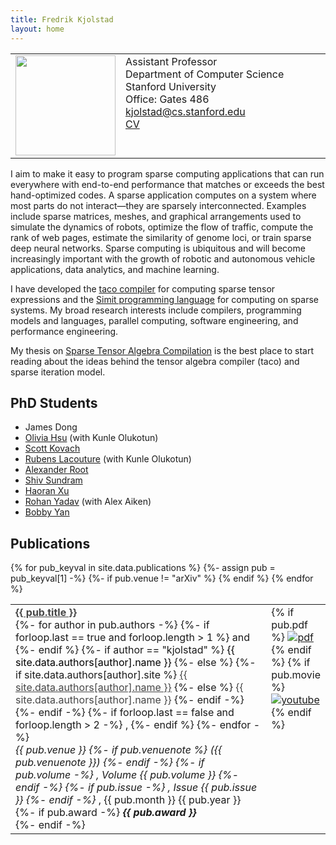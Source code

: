 ```yaml
---
title: Fredrik Kjolstad
layout: home
---
```


<table border="0" cellpadding="0">
<td valign="top" style="min-width:140px;">
<img src="/assets/fred.jpg" width="160">
<!-- ![Fredrik Kjolstad](/assets/fred.jpg){:style="float:left; margin-right:7px; margin-top:7px; width:160px"} -->
</td>
<td valign="top">
Assistant Professor<br/>
Department of Computer Science<br/>
Stanford University<br/>
Office: Gates 486
<a href="mailto:kjolstad@cs.stanford.edu">kjolstad@cs.stanford.edu</a><br/>
<a href="kjolstad-cv.pdf">CV</a>
</td>
</table>


I aim to make it easy to program sparse computing applications that can run
everywhere with end-to-end performance that matches or exceeds the best
hand-optimized codes.  A sparse application computes on a system where most
parts do not interact—they are sparsely interconnected. Examples include sparse
matrices, meshes, and graphical arrangements used to simulate the dynamics of
robots, optimize the flow of traffic, compute the rank of web pages, estimate
the similarity of genome loci, or train sparse deep neural networks.  Sparse
computing is ubiquitous and will become increasingly important with the growth
of robotic and autonomous vehicle applications, data analytics, and machine
learning.

I have developed the [taco compiler](http://tensor-compiler.org) for computing
sparse tensor expressions and the [Simit programming
language](http://simit-lang.org) for computing on sparse systems.  My broad
research interests include compilers, programming models and languages,
parallel computing, software engineering, and performance engineering.

My thesis on <a href="/publications/kjolstad-thesis.pdf">Sparse
Tensor Algebra Compilation</a> is the best place to start reading
about the ideas behind the tensor algebra compiler (taco) and
sparse iteration model.


<h2 class="tableheading">PhD Students</h2>

<ul>
  <li>James Dong</li>
  <li><a href="https://weiya711.github.io/">Olivia Hsu</a> (with Kunle Olukotun)</li>
  <li><a href="https://cutfree.net/">Scott Kovach</a></li>
  <li><a href="https://www.linkedin.com/in/lrubens">Rubens Lacouture</a> (with Kunle Olukotun)</li>
  <li><a href="https://rootjalex.github.io/">Alexander Root</a></li>
  <li><a href="https://shivsundram.github.io/">Shiv Sundram</a></li>
  <li><a href="https://sillycross.github.io/about/">Haoran Xu</a></li>
  <li><a href="https://rohany.github.io/">Rohan Yadav</a> (with Alex Aiken)</li>
  <li><a href="https://bobbyy.org/">Bobby Yan</a></li>
</ul>


<h2 class="tableheading">Publications</h2>

<table border="0">
  {% for pub_keyval in site.data.publications %}
    <tr>
      {%- assign pub = pub_keyval[1] -%}
        {%- if pub.venue != "arXiv" %}
        <td>
          <b><a href="{{pub_keyval[0]}}.html" style="color: #464646">{{ pub.title }}</a></b><br/>
          {%- for author in pub.authors -%}
            {%- if forloop.last == true and forloop.length > 1 %}
              and
            {%- endif %}
            {%- if author == "kjolstad" %}
              <font color="#000000">{{ site.data.authors[author].name }}</font>
            {%- else %}
              {%- if site.data.authors[author].site %}
                <a href="{{- site.data.authors[author].site -}}" style="color: #464646">{{ site.data.authors[author].name }}</a>
              {%- else %}
                <font color="#464646">{{ site.data.authors[author].name }}</font>
              {%- endif -%}
            {%- endif -%}
            {%- if forloop.last == false and forloop.length > 2 -%}
              ,
            {%- endif %}
          {%- endfor -%}<br/>
          <i>{{ pub.venue }}
          {%- if pub.venuenote %}
          ({{ pub.venuenote }})
          {%- endif -%}
          {%- if pub.volume -%}
          , Volume {{ pub.volume }}
          {%- endif -%}
          {%- if pub.issue -%}
          , Issue {{ pub.issue }}
          {%- endif -%}
          </i>, {{ pub.month }} {{ pub.year }}<br/>
          {%- if pub.award -%}
            <i><b>{{ pub.award }}</b></i><br/>
          {%- endif -%}
        </td>
        <td valign="top" width="20">
          {% if pub.pdf %}
            <a href="{{ pub.pdf }}"><img src="/assets/pdf.png" alt="pdf" /></a>
          {% endif %}
          {% if pub.movie %}
            <a href="{{ pub.movie }}"><img src="/assets/movie.png" alt="youtube" /></a>
          {% endif %}
        </td>
      {% endif %}
    </tr>
{% endfor %}
</table>

<!-- <h2 class="tableheading">Unpublished arXiv Papers</h2>

<table border="0">
  {% for pub_keyval in site.data.publications %}
    <tr>
      {%- assign pub = pub_keyval[1] -%}
        {%- if pub.venue == "arXiv" %}
        <td>
          <b><a href="{{pub_keyval[0]}}.html" style="color: #464646">{{ pub.title }}</a></b><br/>
          {%- for author in pub.authors -%}
            {%- if forloop.last == true and forloop.length > 1 %}
              and
            {%- endif %}
            {%- if author == "kjolstad" %}
              <font color="#000000">{{ site.data.authors[author].name }}</font>
            {%- else %}
              {%- if site.data.authors[author].site %}
                <a href="{{- site.data.authors[author].site -}}" style="color: #464646">{{ site.data.authors[author].name }}</a>
              {%- else %}
                <font color="#464646">{{ site.data.authors[author].name }}</font>
              {%- endif -%}
            {%- endif -%}
            {%- if forloop.last == false and forloop.length > 2 -%}
              ,
            {%- endif %}
          {%- endfor -%}<br/>
          <a href="https://arxiv.org/abs/{{pub.venuenote}}"><i>{{ pub.venue }}:{{ pub.venuenote }}</i></a>, {{ pub.month }} {{ pub.year }}<br/>
          {%- if pub.award -%}
            <i><b>{{ pub.award }}</b></i><br/>
          {%- endif -%}
        </td>
        <td valign="top" width="20">
          {% if pub.pdf %}
            <a href="{{ pub.pdf }}"><img src="/assets/pdf.png" alt="pdf" /></a>
          {% endif %}
          {% if pub.movie %}
            <a href="{{ pub.movie }}"><img src="/assets/movie.png" alt="youtube" /></a>
          {% endif %}
        </td>
      {% endif %}
    </tr>
{% endfor %}
</table>
-->
